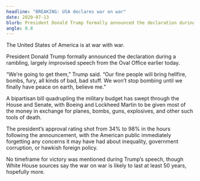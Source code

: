 ```yaml
---
headline: "BREAKING: USA declares war on war"
date: 2020-07-13
blurb: President Donald Trump formally announced the declaration during a rambling, largely improvised speech from the Oval Office earlier today.
angle: 0.8
---
```


The United States of America is at war with war.

President Donald Trump formally announced the declaration during a rambling, largely improvised speech from the Oval Office earlier today.

“We’re going to get them,” Trump said. “Our fine people will bring hellfire, bombs, fury, all kinds of bad, bad stuff. We won’t stop bombing until we finally have peace on earth, believe me.”

A bipartisan bill quadrupling the military budget has swept through the House and Senate, with Boeing and Lockheed Martin to be given most of the money in exchange for planes, bombs, guns, explosives, and other such tools of death.

The president’s approval rating shot from 34% to 98% in the hours following the announcement, with the American public immediately forgetting any concerns it may have had about inequality, government corruption, or hawkish foreign policy.

No timeframe for victory was mentioned during Trump’s speech, though White House sources say the war on war is likely to last at least 50 years, hopefully more.
